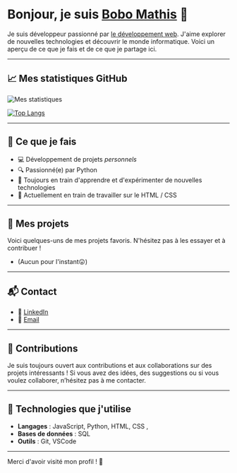 # Bonjour, je suis <ins>Bobo Mathis</ins> 👋

Je suis développeur passionné par <ins>le développement web</ins>. J'aime explorer de nouvelles technologies et découvrir le monde informatique. Voici un aperçu de ce que je fais et de ce que je partage ici.

---

## 📈 Mes statistiques GitHub

![Mes statistiques](https://github-readme-stats.vercel.app/api?username=chifrement&show_icons=true&hide_title=true&hide=prs&count_private=true&hide_border=true&theme=radical)

[![Top Langs](https://github-readme-stats.vercel.app/api/top-langs/?username=chifrement&layout=compact)](https://github.com/anuraghazra/github-readme-stats)


---

## 🚀 Ce que je fais

- 💻 Développement de projets *personnels* 
- 🔍 Passionné(e) par  Python
- 📖 Toujours en train d'apprendre et d'expérimenter de nouvelles technologies
- 🌱 Actuellement en train de travailler sur le HTML / CSS
---

## 📂 Mes projets

Voici quelques-uns de mes projets favoris. N'hésitez pas à les essayer et à contribuer !
- (Aucun pour l'instant😛)
<!-- - [**Projet 1**]() : -->


---

## 📬 Contact

- 💼 [LinkedIn](https://www.linkedin.com/in/)
- 📧 [Email](mailto:mathis@bobmanu.fr)

---

## 🙌 Contributions

Je suis toujours ouvert aux contributions et aux collaborations sur des projets intéressants ! Si vous avez des idées, des suggestions ou si vous voulez collaborer, n’hésitez pas à me contacter.

---

## 👾 Technologies que j'utilise

- **Langages** : JavaScript, Python, HTML, CSS , <!-- - **Frameworks ** :  -->
- **Bases de données** : SQL
- **Outils** : Git, VSCode

---

Merci d'avoir visité mon profil ! 🚀
